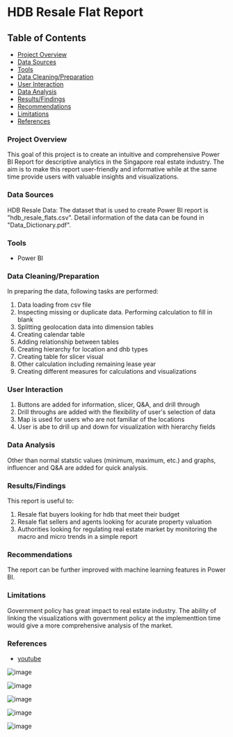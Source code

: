 # HDB Resale Flat Report

## Table of Contents

- [Project Overview](#project-overview)
- [Data Sources](#data-sources)
- [Tools](#tools)
- [Data Cleaning/Preparation](#data-cleaningpreparation)
- [User Interaction](#user-interaction)
- [Data Analysis](#data-analysis)
- [Results/Findings](#resultsfindings)
- [Recommendations](#recommendations)
- [Limitations](#limitations)
- [References](#references)

### Project Overview

This goal of this project is to create an intuitive and comprehensive Power BI Report for descriptive analytics in the Singapore real estate industry. The aim is to make this report user-friendly and informative while at the same time provide users with valuable insights and visualizations.

### Data Sources

HDB Resale Data: The dataset that is used to create Power BI report is "hdb_resale_flats.csv". Detail information of the data can be found in "Data_Dictionary.pdf".

### Tools

- Power BI

### Data Cleaning/Preparation

In preparing the data, following tasks are performed:
1. Data loading from csv file
2. Inspecting missing or duplicate data. Performing calculation to fill in blank
3. Splitting geolocation data into dimension tables
4. Creating calendar table
5. Adding relationship between tables
6. Creating hierarchy for location and dhb types
7. Creating table for slicer visual
8. Other calculation including remaining lease year
9. Creating different measures for calculations and visualizations

### User Interaction

1. Buttons are added for information, slicer, Q&A, and drill through
2. Drill throughs are added with the flexibility of user's selection of data
3. Map is used for users who are not familiar of the locations
4. User is abe to drill up and down for visualization with hierarchy fields

### Data Analysis

Other than normal statstic values (minimum, maximum, etc.) and graphs, influencer and Q&A are added for quick analysis.

### Results/Findings

This report is useful to:
1) Resale flat buyers looking for hdb that meet their budget
2) Resale flat sellers and agents looking for acurate property valuation
3) Authorities looking for regulating real estate market by monitoring the macro and micro trends in a simple report

### Recommendations

The report can be further improved with machine learning features in Power BI.

### Limitations

Government policy has great impact to real estate industry. The ability of linking the visualizations with government policy at the implementtion time would give a more comprehensive analysis of the market.

### References
- [youtube](https://youtu.be/BbplhqDCWOM?si=ZaWv4kUt8PmFPjBt)

![image](https://github.com/87Iodo/Power-BI-Report-for-Singapore-Real-Estate/assets/143507039/c6cdffac-0c16-4153-b0fb-2038e06d8915)

![image](https://github.com/87Iodo/Power-BI-Report-for-Singapore-Real-Estate/assets/143507039/d867ceaf-3bee-4256-9740-a66c56325d56)

![image](https://github.com/87Iodo/Power-BI-Report-for-Singapore-Real-Estate/assets/143507039/b999fdc7-7cef-445a-a409-ea49888d90c1)

![image](https://github.com/87Iodo/Power-BI-Report-for-Singapore-Real-Estate/assets/143507039/f7cfa0f7-aead-40ff-ae75-d87f9297740e)

![image](https://github.com/87Iodo/Power-BI-Report-for-Singapore-Real-Estate/assets/143507039/41edbd06-28d3-4a5d-a1ba-267c7b42149d)








